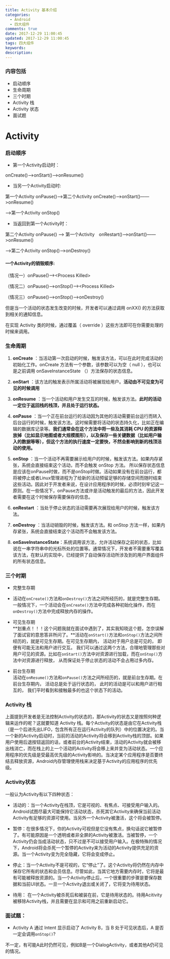 ```yaml
---
title: Activity 基本介绍
categories:
  - Android
  - 四大组件
comments: true
date: 2017-12-29 11:00:45
updated: 2017-12-29 11:00:45
tags: 四大组件
keywords:
description:
---
```


### 内容包括

- 启动顺序
- 生命周期
- 三个时期
- Activity 栈
- Activity 状态
- 面试题

<!-- more -->

# Activity

### 启动顺序

* 第一个Activity启动时：

onCreate()——&gt;onStart()——&gt;onResume()

* 当另一个Activity启动时:

第一个Activity onPause()——&gt;第二个Activity onCreate()——&gt;onStart()——&gt;onResume()

——&gt;第一个Activity onStop()

* 当返回到第一个Activity时：

第二个Activity onPause() ——&gt; 第一个Activity　onRestart()——&gt;onStart()——&gt;onResume()

——&gt;第二个Activity onStop()——&gt;onDestroy()

#### 一个Activity的销毁顺序:

（情况一）onPause()——&gt;&lt;Process Killed&gt;

（情况二）onPause()——&gt;onStop()——&gt;&lt;Process Killed&gt;

（情况三）onPause()——&gt;onStop()——&gt;onDestroy()

但是当一个活动的状态发生改变的时候，开发者可以通过调用 onXX() 的方法获取到相关的通知信息。

在实现 Activity 类的时候，通过覆盖（ override ）这些方法即可在你需要处理的时候来调用。

### 生命周期

1. **onCreate** ：当活动第一次启动的时候，触发该方法，可以在此时完成活动的初始化工作。onCreate 方法有一个参数，该参数可以为空（ null ），也可以是之前调用 onSaveInstanceState （）方法保存的状态信息。
2. **onStart** ：该方法的触发表示所属活动将被展现给用户。**活动由不可见变为可见的时候调用**
3. **onResume** ：当一个活动和用户发生交互的时候，触发该方法。**此时的活动一定位于返回栈的栈顶，并且处于运行状态。**
4. **onPause** ：当一个正在前台运行的活动因为其他的活动需要前台运行而转入后台运行的时候，触发该方法。这时候需要将活动的状态持久化，比如正在编辑的数据库记录等。**我们通常会在这个方法中将一些及其消耗 CPU 的资源释放掉（比如显示地图或者大规模图形），以及保存一些关键数据（比如用户输入的数据等等），但这个方法的执行速度一定要快，不然会影响到新的栈顶活动的使用。**
5. **onStop** ：当一个活动不再需要展示给用户的时候，触发该方法。如果内存紧张，系统会直接结束这个活动，而不会触发 onStop 方法。 所以保存状态信息是应该在onPause时做，而不是onStop时做。活动如果没有在前台运行，都将被停止或者Linux管理进程为了给新的活动预留足够的存储空间而随时结束这些活动。因此对于开发者来说，在设计应用程序的时候，必须时刻牢记这一原则。在一些情况下，onPause方法或许是活动触发的最后的方法，因此开发者需要在这个时候保存需要保存的信息。
6. **onRestart** ：当处于停止状态的活动需要再次展现给用户的时候，触发该方法。
7. **onDestroy** ：当活动销毁的时候，触发该方法。和 onStop 方法一样，如果内存紧张，系统会直接结束这个活动而不会触发该方法。

8. **onSaveInstanceState**：系统调用该方法，允许活动保存之前的状态，比如说在一串字符串中的光标所处的位置等。通常情况下，开发者不需要重写覆盖该方法，在默认的实现中，已经提供了自动保存活动所涉及到的用户界面组件的所有状态信息。

### 三个时期

* 完整生存期  

* 活动在`onCreate()`方法和`onDestroy()`方法之间所经历的，就是完整生存期。一般情况下，一个活动会在`onCreate()`方法中完成各种初始化操作，而在`onDestroy()`方法中完成释放内存的操作。

* 可见生存期  
  **划重点！！！这个问题我就在面试中遇到了，其实我知晓这个题，怎奈误解了面试官的意思答非所问了。**活动在`onStart()`方法和`onStop()`方法之间所经历的，就是可见生存期。在可见生存期内， 活动对于用户总是可见的， 即便有可能无法和用户进行交互。 我们可以通过这两个方法，合理地管理那些对用户可见的资源。比如在`onStart()`方法中对资源进行加载，而在`onStop()`方法中对资源进行释放， 从而保证处于停止状态的活动不会占用过多内存。

* 前台生存期  
  活动在`onResume()`方法和`onPause()`方法之间所经历的，就是前台生存期。在前台生存期内， 活动总是处于运行状态的， 此时的活动是可以和用户进行相互的， 我们平时看到和接触最多的也这个状态下的活动。

### Activity 栈

上面提到开发者是无法控制Activity的状态的，那Activity的状态又是按照何种逻辑来运作的呢？这就要知道 Activity 栈。每个Activity的状态是由它在Activity栈（是一个后进先出LIFO，包含所有正在运行Activity的队列）中的位置决定的。当一个新的Activity启动时，当前的活动的Activity将会移到Activity栈的顶部。如果用户使用后退按钮返回的话，或者前台的Activity结束，活动的Activity就会被移出栈消亡，而在栈上的上一个活动的Activity将会移上来并变为活动状态。一个应用程序的优先级是受最高优先级的Activity影响的。当决定某个应用程序是否要终结去释放资源，Android内存管理使用栈来决定基于Activity的应用程序的优先级。

### Activity状态

一般认为Activity有以下四种状态：

* 活动的：当一个Activity在栈顶，它是可视的、有焦点、可接受用户输入的。Android试图尽最大可能保持它活动状态，杀死其它Activity来确保当前活动Activity有足够的资源可使用。当另外一个Activity被激活，这个将会被暂停。

* 暂停：在很多情况下，你的Activity可视但是它没有焦点，换句话说它被暂停了。有可能原因是一个透明或者非全屏的Activity被激活。当被暂停，一个Activity仍会当成活动状态，只不过是不可以接受用户输入。在极特殊的情况下，Android将会杀死一个暂停的Activity来为活动的Activity提供充足的资源。当一个Activity变为完全隐藏，它将会变成停止。

* 停止：当一个Activity不是可视的，它“停止”了。这个Activity将仍然在内存中保存它所有的状态和会员信息。尽管如此，当其它地方需要内存时，它将是最有可能被释放资源的。当一个Activity停止后，一个很重要的步骤是要保存数据和当前UI状态。一旦一个Activity退出或关闭了，它将变为待用状态。

* 待用： 在一个Activity被杀死后和被装在前，它是待用状态的。待用Acitivity被移除Activity栈，并且需要在显示和可用之前重新启动它。

### 面试题：

* Activity A 通过 Intent 显示启动了 Activity B，当 B 处于可见状态后，A 是否一定会调用`onStop()`?

不一定，有可能A此时仍然可见，例如B是一个DialogActivity，或者其他A仍可见的情况。



